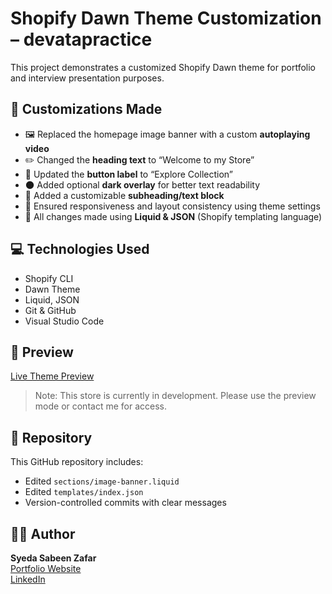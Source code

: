 # Shopify Dawn Theme Customization – devatapractice

This project demonstrates a customized Shopify Dawn theme for portfolio and interview presentation purposes.

## 🔧 Customizations Made

- 🖼️ Replaced the homepage image banner with a custom **autoplaying video**
- ✏️ Changed the **heading text** to “Welcome to my Store”
- 🔘 Updated the **button label** to “Explore Collection”
- 🌑 Added optional **dark overlay** for better text readability
- 💬 Added a customizable **subheading/text block**
- 🎨 Ensured responsiveness and layout consistency using theme settings
- 🔁 All changes made using **Liquid & JSON** (Shopify templating language)

## 💻 Technologies Used

- Shopify CLI
- Dawn Theme
- Liquid, JSON
- Git & GitHub
- Visual Studio Code

## 🚀 Preview

[Live Theme Preview](https://devatapractice.myshopify.com)

> Note: This store is currently in development. Please use the preview mode or contact me for access.

## 📁 Repository

This GitHub repository includes:
- Edited `sections/image-banner.liquid`
- Edited `templates/index.json`
- Version-controlled commits with clear messages

## 👩‍💻 Author

**Syeda Sabeen Zafar**  
[Portfolio Website](https://sabeenzafar.com)  
[LinkedIn](https://www.linkedin.com/in/sabeenzafar)
